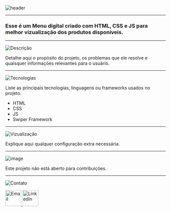 ![header](https://github.com/user-attachments/assets/75c27be9-468b-4b1f-a878-89ccd7bb73ba)

----
### Esse é um Menu digital criado com HTML, CSS e JS para melhor vizualização dos produtos disponíveis.
-----

![Descrição](https://github.com/user-attachments/assets/b641057a-2736-469e-a475-92ec5d172545)

Detalhe aqui o propósito do projeto, os problemas que ele resolve e quaisquer informações relevantes para o usuário.

---

![Tecnologias](https://github.com/user-attachments/assets/a99d8e20-43b8-48ea-ac65-b6273246c631)

Liste as principais tecnologias, linguagens ou frameworks usados no projeto.

- HTML
- CSS
- JS
- Swiper Framework

---

![Vizualização](https://github.com/user-attachments/assets/b41f6e47-9767-4b92-aa74-f891e3f1f762)



Explique aqui qualquer configuração extra necessária.

---

![image](https://github.com/user-attachments/assets/80fc527d-b671-458d-ae1a-fa05e7e56204)

Este projeto não está aberto para contribuições.

---

![Contato](https://github.com/user-attachments/assets/f63b66e9-b562-4bba-ae83-08cb0c22e5a7)

<a href="mailto:thaminesumaya@gmail.com">
   <img src="https://github.com/user-attachments/assets/8d4102f9-85e4-4be6-8528-036e25d901d1" alt="Email" width="50" >
</a>
<a href="https://www.linkedin.com/in/thamine-sumaya-o-26036029b/">
   <img src="https://github.com/user-attachments/assets/c1f43f86-33bc-478a-bced-ae0cb626a572" alt="Linkedin" width="50" >
</a>



